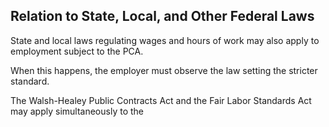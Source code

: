 ## Relation to State, Local, and Other Federal Laws

State and local laws regulating wages and hours of work may also apply to employment subject to the PCA.

When this happens, the employer must observe the law setting the stricter standard.

The Walsh-Healey Public Contracts Act and the Fair Labor Standards Act may apply simultaneously to the